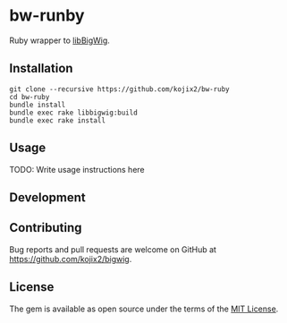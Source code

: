 # bw-runby

Ruby wrapper to [libBigWig](https://github.com/dpryan79/libBigWig).

## Installation

```
git clone --recursive https://github.com/kojix2/bw-ruby
cd bw-ruby
bundle install
bundle exec rake libbigwig:build
bundle exec rake install
```

## Usage

TODO: Write usage instructions here

## Development

## Contributing

Bug reports and pull requests are welcome on GitHub at https://github.com/kojix2/bigwig.

## License

The gem is available as open source under the terms of the [MIT License](https://opensource.org/licenses/MIT).
